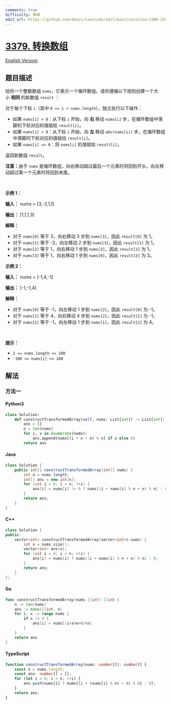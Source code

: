 ```yaml
---
comments: true
difficulty: 简单
edit_url: https://github.com/doocs/leetcode/edit/main/solution/3300-3399/3379.Transformed%20Array/README.md
---
```


<!-- problem:start -->

# [3379. 转换数组](https://leetcode.cn/problems/transformed-array)

[English Version](/solution/3300-3399/3379.Transformed%20Array/README_EN.md)

## 题目描述

<!-- description:start -->

<p>给你一个整数数组 <code>nums</code>，它表示一个循环数组。请你遵循以下规则创建一个大小&nbsp;<strong>相同&nbsp;</strong>的新数组 <code>result</code>&nbsp;：</p>
对于每个下标&nbsp;<code>i</code>（其中 <code>0 &lt;= i &lt; nums.length</code>），独立执行以下操作：

<ul>
	<li>如果 <code>nums[i] &gt; 0</code>：从下标&nbsp;<code>i</code> 开始，向&nbsp;<strong>右&nbsp;</strong>移动 <code>nums[i]</code> 步，在循环数组中落脚的下标对应的值赋给 <code>result[i]</code>。</li>
	<li>如果 <code>nums[i] &lt; 0</code>：从下标&nbsp;<code>i</code> 开始，向&nbsp;<strong>左&nbsp;</strong>移动 <code>abs(nums[i])</code> 步，在循环数组中落脚的下标对应的值赋给 <code>result[i]</code>。</li>
	<li>如果 <code>nums[i] == 0</code>：将 <code>nums[i]</code> 的值赋给 <code>result[i]</code>。</li>
</ul>

<p>返回新数组 <code>result</code>。</p>

<p><strong>注意：</strong>由于 <code>nums</code> 是循环数组，向右移动超过最后一个元素时将回到开头，向左移动超过第一个元素时将回到末尾。</p>

<p>&nbsp;</p>

<p><strong class="example">示例 1：</strong></p>

<div class="example-block">
<p><strong>输入：</strong> <span class="example-io">nums = [3,-2,1,1]</span></p>

<p><strong>输出：</strong> <span class="example-io">[1,1,1,3]</span></p>

<p><strong>解释：</strong></p>

<ul>
	<li>对于 <code>nums[0]</code> 等于 3，向右移动 3 步到 <code>nums[3]</code>，因此 <code>result[0]</code> 为 1。</li>
	<li>对于 <code>nums[1]</code> 等于 -2，向左移动 2 步到 <code>nums[3]</code>，因此 <code>result[1]</code> 为 1。</li>
	<li>对于 <code>nums[2]</code> 等于 1，向右移动 1 步到 <code>nums[3]</code>，因此 <code>result[2]</code> 为 1。</li>
	<li>对于 <code>nums[3]</code> 等于 1，向右移动 1 步到 <code>nums[0]</code>，因此 <code>result[3]</code> 为 3。</li>
</ul>
</div>

<p><strong class="example">示例 2：</strong></p>

<div class="example-block">
<p><strong>输入：</strong> <span class="example-io">nums = [-1,4,-1]</span></p>

<p><strong>输出：</strong> <span class="example-io">[-1,-1,4]</span></p>

<p><strong>解释：</strong></p>

<ul>
	<li>对于 <code>nums[0]</code> 等于 -1，向左移动 1 步到 <code>nums[2]</code>，因此 <code>result[0]</code> 为 -1。</li>
	<li>对于 <code>nums[1]</code> 等于 4，向右移动 4 步到 <code>nums[2]</code>，因此 <code>result[1]</code> 为 -1。</li>
	<li>对于 <code>nums[2]</code> 等于 -1，向左移动 1 步到 <code>nums[1]</code>，因此 <code>result[2]</code> 为 4。</li>
</ul>
</div>

<p>&nbsp;</p>

<p><strong>提示：</strong></p>

<ul>
	<li><code>1 &lt;= nums.length &lt;= 100</code></li>
	<li><code>-100 &lt;= nums[i] &lt;= 100</code></li>
</ul>

<!-- description:end -->

## 解法

<!-- solution:start -->

### 方法一

<!-- tabs:start -->

#### Python3

```python
class Solution:
    def constructTransformedArray(self, nums: List[int]) -> List[int]:
        ans = []
        n = len(nums)
        for i, x in enumerate(nums):
            ans.append(nums[(i + x + n) % n] if x else 0)
        return ans
```

#### Java

```java
class Solution {
    public int[] constructTransformedArray(int[] nums) {
        int n = nums.length;
        int[] ans = new int[n];
        for (int i = 0; i < n; ++i) {
            ans[i] = nums[i] != 0 ? nums[(i + nums[i] % n + n) % n] : 0;
        }
        return ans;
    }
}
```

#### C++

```cpp
class Solution {
public:
    vector<int> constructTransformedArray(vector<int>& nums) {
        int n = nums.size();
        vector<int> ans(n);
        for (int i = 0; i < n; ++i) {
            ans[i] = nums[i] ? nums[(i + nums[i] % n + n) % n] : 0;
        }
        return ans;
    }
};
```

#### Go

```go
func constructTransformedArray(nums []int) []int {
	n := len(nums)
	ans := make([]int, n)
	for i, x := range nums {
		if x != 0 {
			ans[i] = nums[(i+x%n+n)%n]
		}
	}
	return ans
}
```

#### TypeScript

```ts
function constructTransformedArray(nums: number[]): number[] {
    const n = nums.length;
    const ans: number[] = [];
    for (let i = 0; i < n; ++i) {
        ans.push(nums[i] ? nums[(i + (nums[i] % n) + n) % n] : 0);
    }
    return ans;
}
```

<!-- tabs:end -->

<!-- solution:end -->

<!-- problem:end -->
